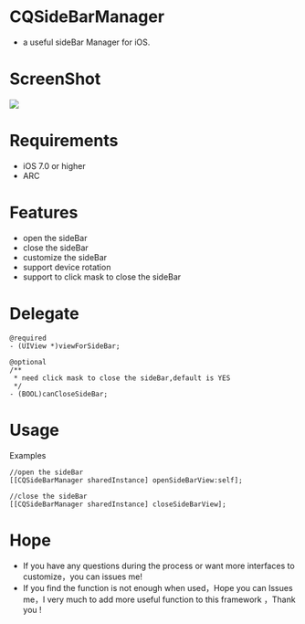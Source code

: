 # CQSideBarManager
* a useful sideBar Manager for iOS.

# ScreenShot
![](https://github.com/heartjoy/CQSideBarManager/blob/master/%E6%BC%94%E7%A4%BA%E9%A1%B9%E7%9B%AE.gif)

# Requirements

* iOS 7.0 or higher
* ARC

# Features

* open the sideBar
* close the sideBar
* customize the sideBar
* support device rotation
* support to click mask to close the sideBar 

# Delegate
```
@required
- (UIView *)viewForSideBar;

@optional
/**
 * need click mask to close the sideBar,default is YES
 */
- (BOOL)canCloseSideBar;

```
# Usage
Examples

```
//open the sideBar
[[CQSideBarManager sharedInstance] openSideBarView:self];

//close the sideBar
[[CQSideBarManager sharedInstance] closeSideBarView];
```
# Hope

* If you have any questions during the process or want more interfaces to customize，you can issues me!
* If you find the function is not enough when used，Hope you can Issues me，I very much to add more useful function to this framework ，Thank you !
